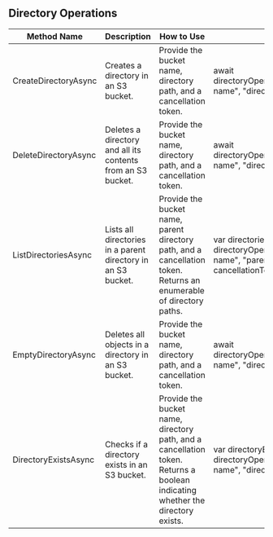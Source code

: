 
## Directory Operations
| Method Name          | Description                                                  | How to Use                                                                                                                    | Example                                                                                                                      |
|----------------------|--------------------------------------------------------------|-------------------------------------------------------------------------------------------------------------------------------|------------------------------------------------------------------------------------------------------------------------------|
| CreateDirectoryAsync | Creates a directory in an S3 bucket.                         | Provide the bucket name, directory path, and a cancellation token.                                                            | await directoryOperations.CreateDirectoryAsync("bucket-name", "directory-path", cancellationToken);                          |
| DeleteDirectoryAsync | Deletes a directory and all its contents from an S3 bucket.  | Provide the bucket name, directory path, and a cancellation token.                                                            | await directoryOperations.DeleteDirectoryAsync("bucket-name", "directory-path", cancellationToken);                          |
| ListDirectoriesAsync | Lists all directories in a parent directory in an S3 bucket. | Provide the bucket name, parent directory path, and a cancellation token. Returns an enumerable of directory paths.           | var directories = await directoryOperations.ListDirectoriesAsync("bucket-name", "parent-directory-path", cancellationToken); |
| EmptyDirectoryAsync  | Deletes all objects in a directory in an S3 bucket.          | Provide the bucket name, directory path, and a cancellation token.                                                            | await directoryOperations.EmptyDirectoryAsync("bucket-name", "directory-path", cancellationToken);                           |
| DirectoryExistsAsync | Checks if a directory exists in an S3 bucket.                | Provide the bucket name, directory path, and a cancellation token. Returns a boolean indicating whether the directory exists. | var directoryExists = await directoryOperations.DirectoryExistsAsync("bucket-name", "directory-path", cancellationToken);    |
